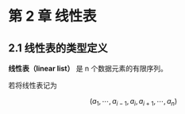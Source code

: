 # 第 2 章 线性表

## 2.1 线性表的类型定义

**线性表（linear list）** 是 n 个数据元素的有限序列。

若将线性表记为

$$(a_1,\cdots,a_{i-1},a_i,a_{i+1},\cdots,a_n)$$
